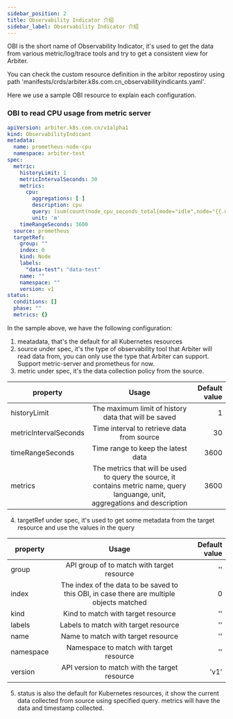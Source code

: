 ```yaml
---
sidebar_position: 2
title: Observability Indicator 介绍
sidebar_label: Observability Indicator 介绍
---
```

OBI is the short name of Observability Indicator, it's used to get the data from various metric/log/trace tools and try to get a consistent view for Arbiter.

You can check the custom resource definition in the arbitor repostiroy using path 'manifests/crds/arbiter.k8s.com.cn_observabilityindicants.yaml'.

Here we use a sample OBI resource to explain each configuration.

### OBI to read CPU usage from metric server
```yaml
apiVersion: arbiter.k8s.com.cn/v1alpha1
kind: ObservabilityIndicant
metadata:
  name: prometheus-node-cpu
  namespace: arbiter-test
spec:
  metric:
    historyLimit: 1
    metricIntervalSeconds: 30
    metrics:
      cpu:
        aggregations: [ ]
        description: cpu
        query: (sum(count(node_cpu_seconds_total{mode="idle",node="{{.metadata.name}}"}) by (mode, cpu)) - sum(irate(node_cpu_seconds_total{mode="idle",node="{{.metadata.name}}"}[5m])))*1000
        unit: 'm'
    timeRangeSeconds: 3600
  source: prometheus
  targetRef:
    group: ""
    index: 0
    kind: Node
    labels:
      "data-test": "data-test"
    name: ""
    namespace: ""
    version: v1
status:
  conditions: []
  phase: ""
  metrics: {}
```
In the sample above, we have the following configuration:
1. meatadata, that's the default for all Kubernetes resources
2. source under spec, it's the type of observability tool that Arbiter will read data from, you can only use the type that Arbiter can support. Support metric-server and prometheus for now.
3. metric under spec, it's the data collection policy from the source.

| property         | Usage                                         | Default value |
|--------------    |:-----:                                         |-----------:|
| historyLimit |  The maximum limit of history data that will be saved  |        1 |
| metricIntervalSeconds      | Time interval to retrieve data from source |     30 |
| timeRangeSeconds      | Time range to keep the latest data |     3600 |
| metrics      | The metrics that will be used to query the source, it contains metric name, query languange, unit, aggregations and description|     3600 |
4. targetRef under spec, it's used to get some metadata from the target resource and use the values in the query

| property         | Usage                                         | Default value |
|--------------    |:-----:                                         |-----------:|
| group |  API group of to match with target resource  |        '' |
| index      | The index of the data to be saved to this OBI, in case there are multiple objects matched |     0 |
| kind      | Kind to match with target resource |     '' |
| labels      | Labels to match with target resource |     '' |
| name      | Name to match with target resource |     '' |
| namespace      | Namespace to match with target resource |     '' |
| version      | API version to match with the target resource |     'v1' |

5. status is also the default for Kubernetes resources, it show the current data collected from source using specified query. metrics will have the data and timestamp collected.
